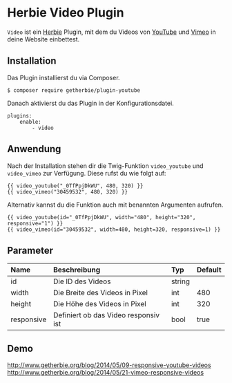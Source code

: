 Herbie Video Plugin
=====================

`Video` ist ein [Herbie](http://github.com/getherbie/herbie) Plugin, mit dem du Videos von 
[YouTube](http://www.youtube.com) und [Vimeo](https://vimeo.com) in deine Website einbettest.


Installation
-------------

Das Plugin installierst du via Composer.

	$ composer require getherbie/plugin-youtube

Danach aktivierst du das Plugin in der Konfigurationsdatei.

    plugins:
        enable:
            - video


Anwendung
---------

Nach der Installation stehen dir die Twig-Funktion `video_youtube` und `video_vimeo` zur Verfügung. Diese rufst du wie folgt auf:

    {{ video_youtube("_0TfPpjDkWU", 480, 320) }}
    {{ video_vimeo("30459532", 480, 320) }}

Alternativ kannst du die Funktion auch mit benannten Argumenten aufrufen.

    {{ video_youtube(id="_0TfPpjDkWU", width="480", height="320", responsive="1") }}
    {{ video_vimeo(id="30459532", width=480, height=320, responsive=1) }}


Parameter
---------

Name        | Beschreibung                          | Typ       | Default
:---------- | :------------------------------------ | :-------- | :------
id          | Die ID des Videos                     | string    |  
width       | Die Breite des Videos in Pixel        | int       | 480
height      | Die Höhe des Videos in Pixel          | int       | 320
responsive  | Definiert ob das Video responsiv ist  | bool      | true


Demo
----

<http://www.getherbie.org/blog/2014/05/09-responsive-youtube-videos>  
<http://www.getherbie.org/blog/2014/05/21-vimeo-responsive-videos>
